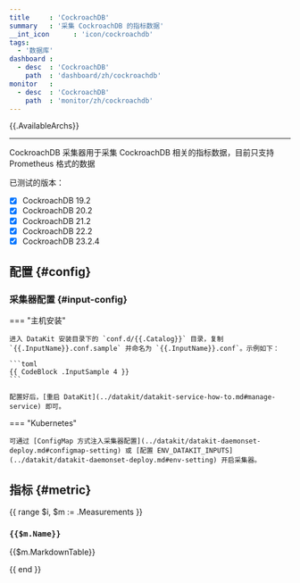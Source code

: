 ```yaml
---
title     : 'CockroachDB'
summary   : '采集 CockroachDB 的指标数据'
__int_icon      : 'icon/cockroachdb'
tags:
  - '数据库'
dashboard :
  - desc  : 'CockroachDB'
    path  : 'dashboard/zh/cockroachdb'
monitor   :
  - desc  : 'CockroachDB'
    path  : 'monitor/zh/cockroachdb'
---
```



{{.AvailableArchs}}

---

CockroachDB 采集器用于采集 CockroachDB 相关的指标数据，目前只支持 Prometheus 格式的数据

已测试的版本：

- [x] CockroachDB 19.2
- [x] CockroachDB 20.2
- [x] CockroachDB 21.2
- [x] CockroachDB 22.2
- [x] CockroachDB 23.2.4

## 配置 {#config}

### 采集器配置 {#input-config}

<!-- markdownlint-disable MD046 -->
=== "主机安装"

    进入 DataKit 安装目录下的 `conf.d/{{.Catalog}}` 目录，复制 `{{.InputName}}.conf.sample` 并命名为 `{{.InputName}}.conf`。示例如下：
    
    ```toml
    {{ CodeBlock .InputSample 4 }}
    ```

    配置好后，[重启 DataKit](../datakit/datakit-service-how-to.md#manage-service) 即可。

=== "Kubernetes"

    可通过 [ConfigMap 方式注入采集器配置](../datakit/datakit-daemonset-deploy.md#configmap-setting) 或 [配置 ENV_DATAKIT_INPUTS](../datakit/datakit-daemonset-deploy.md#env-setting) 开启采集器。

<!-- markdownlint-enable -->

## 指标 {#metric}

{{ range $i, $m := .Measurements }}

### `{{$m.Name}}`

{{$m.MarkdownTable}}

{{ end }}
